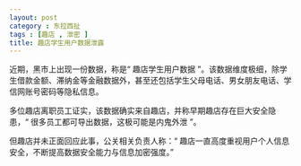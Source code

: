 ```yaml
---
layout: post
category : 东拉西扯
tags : [趣店 , 泄密 ]
title: 趣店学生用户数据泄露
---
```


近期，黑市上出现一份数据，称是“ 趣店学生用户数据 ”。该数据维度极细，除学生借款金额、滞纳金等金融数据外，甚至还包括学生父母电话、男女朋友电话、学信网账号密码等隐私信息。

多位趣店离职员工证实，该数据确实来自趣店，并称早期趣店存在巨大安全隐患，“ 很多员工都可导出数据，这极可能是内鬼外泄 ”。

但趣店并未正面回应此事，公关相关负责人称：“ 趣店一直高度重视用户个人信息安全，不断提高数据安全能力与信息加密强度。”